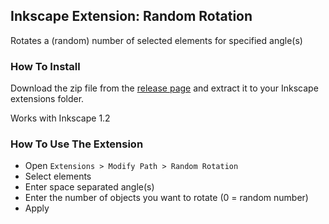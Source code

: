 ## Inkscape Extension: Random Rotation

Rotates a (random) number of selected elements for specified angle(s)

### How To Install

Download the zip file from the [release page](https://github.com/kaalleen/random-rotation-inkscape-extension/releases/latest) and extract it to your Inkscape extensions folder.

Works with Inkscape 1.2

### How To Use The Extension

* Open `Extensions > Modify Path > Random Rotation`
* Select elements
* Enter space separated angle(s)
* Enter the number of objects you want to rotate (0 = random number)
* Apply
